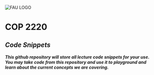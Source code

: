 ![FAU LOGO](https://upload.wikimedia.org/wikipedia/commons/thumb/5/55/Florida_Atlantic_University_monogram_logo.svg/1280px-Florida_Atlantic_University_monogram_logo.svg.png)

# COP 2220

## _Code Snippets_

##### This github repository will store all lecture code snippets for your use. You may take code from this repository and use it to playground and learn about the current concepts we are covering.
